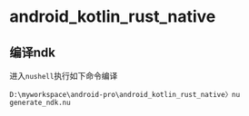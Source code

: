 # android_kotlin_rust_native

## 编译ndk

进入`nushell`执行如下命令编译

```
D:\myworkspace\android-pro\android_kotlin_rust_native〉nu generate_ndk.nu  

```